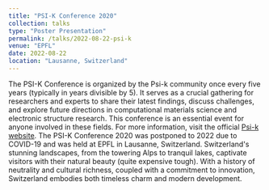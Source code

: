 ```yaml
---
title: "PSI-K Conference 2020"
collection: talks
type: "Poster Presentation"
permalink: /talks/2022-08-22-psi-k
venue: "EPFL"
date: 2022-08-22
location: "Lausanne, Switzerland"
---
```


The PSI-K Conference is organized by the Psi-k community once every five years (typically in years divisible by 5). It serves as a crucial gathering for researchers and experts to share their latest findings, discuss challenges, and explore future directions in computational materials science and electronic structure research. This conference is an essential event for anyone involved in these fields. For more information, visit the official [Psi-k website](https://psi-k.net/). The PSI-K Conference 2020 was postponed to 2022 due to COVID-19 and was held at EPFL in Lausanne, Switzerland. Switzerland's stunning landscapes, from the towering Alps to tranquil lakes, captivate visitors with their natural beauty (quite expensive tough). With a history of neutrality and cultural richness, coupled with a commitment to innovation, Switzerland embodies both timeless charm and modern development. 
